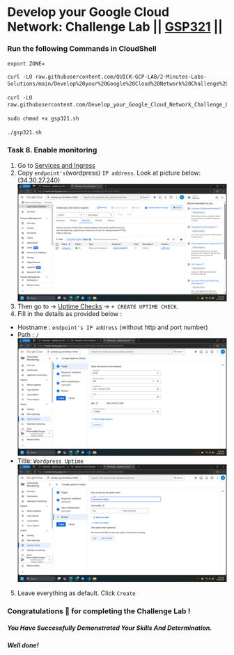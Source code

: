 # Develop your Google Cloud Network: Challenge Lab || [GSP321](https://www.cloudskillsboost.google/focuses/10603?parent=catalog) ||

### Run the following Commands in CloudShell

```
export ZONE=
```

```
curl -LO raw.githubusercontent.com/QUICK-GCP-LAB/2-Minutes-Labs-Solutions/main/Develop%20your%20Google%20Cloud%20Network%20Challenge%20Lab/gsp321.sh

curl -LO raw.githubusercontent.com/Develop_your_Google_Cloud_Network_Challenge_Lab/gsp321.sh

sudo chmod +x gsp321.sh

./gsp321.sh
```

### Task 8. Enable monitoring

1. Go to [Services and Ingress](https://console.cloud.google.com/kubernetes/discovery)
2. Copy `endpoint's`(wordpress) `IP address`. Look at picture below: (34.30.27.240)
   ![alt text](image.png)
3. Then go to -> [Uptime Checks](https://console.cloud.google.com/monitoring/uptime) -> `+ CREATE UPTIME CHECK`.
4. Fill in the details as provided below :

- Hostname : `endpoint's IP address` (without http and port number)
- Path : `/`
  ![alt text](image-2.png)
- Title: `Wordpress Uptime`
  ![alt text](image-1.png)

5. Leave everything as default. Click `Create`

### Congratulations 🎉 for completing the Challenge Lab !

##### _You Have Successfully Demonstrated Your Skills And Determination._

#### _Well done!_
